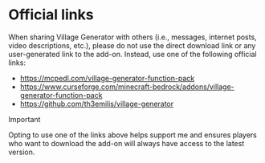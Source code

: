 # Official links

When sharing Village Generator with others (i.e., messages, internet posts, video descriptions, etc.), please do not use the direct download link or any user-generated link to the add-on. Instead, use one of the following official links:
- https://mcpedl.com/village-generator-function-pack
- https://www.curseforge.com/minecraft-bedrock/addons/village-generator-function-pack
- https://github.com/th3emilis/village-generator

> [!IMPORTANT]
> Opting to use one of the links above helps support me and ensures players who want to download the add-on will always have access to the latest version.
